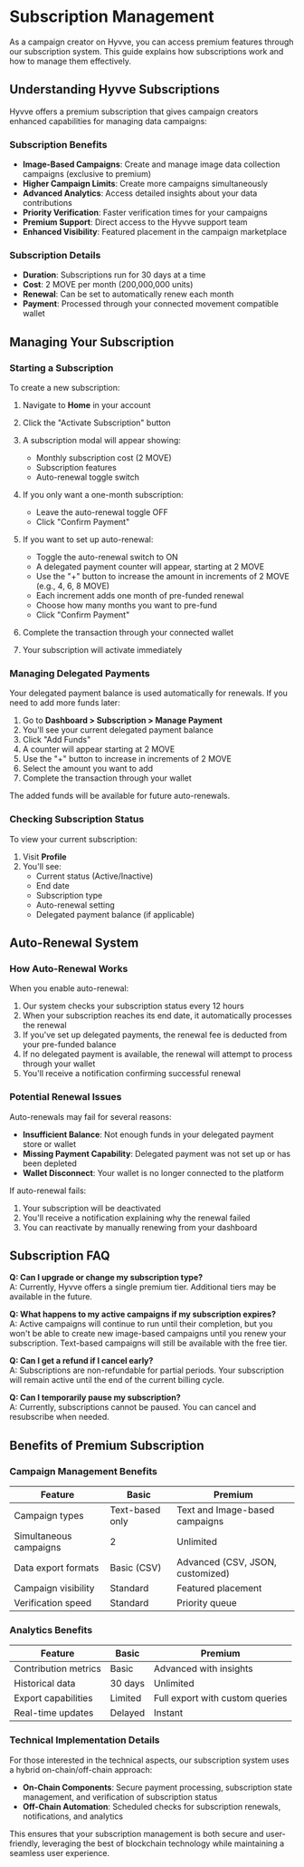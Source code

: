 # Subscription Management

As a campaign creator on Hyvve, you can access premium features through our subscription system. This guide explains how subscriptions work and how to manage them effectively.

## Understanding Hyvve Subscriptions

Hyvve offers a premium subscription that gives campaign creators enhanced capabilities for managing data campaigns:

### Subscription Benefits

- **Image-Based Campaigns**: Create and manage image data collection campaigns (exclusive to premium)
- **Higher Campaign Limits**: Create more campaigns simultaneously
- **Advanced Analytics**: Access detailed insights about your data contributions
- **Priority Verification**: Faster verification times for your campaigns
- **Premium Support**: Direct access to the Hyvve support team
- **Enhanced Visibility**: Featured placement in the campaign marketplace

### Subscription Details

- **Duration**: Subscriptions run for 30 days at a time
- **Cost**: 2 MOVE per month (200,000,000 units)
- **Renewal**: Can be set to automatically renew each month
- **Payment**: Processed through your connected movement compatible wallet

## Managing Your Subscription

### Starting a Subscription

To create a new subscription:

1. Navigate to **Home** in your account
2. Click the "Activate Subscription" button
3. A subscription modal will appear showing:

   - Monthly subscription cost (2 MOVE)
   - Subscription features
   - Auto-renewal toggle switch

4. If you only want a one-month subscription:

   - Leave the auto-renewal toggle OFF
   - Click "Confirm Payment"

5. If you want to set up auto-renewal:

   - Toggle the auto-renewal switch to ON
   - A delegated payment counter will appear, starting at 2 MOVE
   - Use the "+" button to increase the amount in increments of 2 MOVE (e.g., 4, 6, 8 MOVE)
   - Each increment adds one month of pre-funded renewal
   - Choose how many months you want to pre-fund
   - Click "Confirm Payment"

6. Complete the transaction through your connected wallet
7. Your subscription will activate immediately

### Managing Delegated Payments

Your delegated payment balance is used automatically for renewals. If you need to add more funds later:

1. Go to **Dashboard > Subscription > Manage Payment**
2. You'll see your current delegated payment balance
3. Click "Add Funds"
4. A counter will appear starting at 2 MOVE
5. Use the "+" button to increase in increments of 2 MOVE
6. Select the amount you want to add
7. Complete the transaction through your wallet

The added funds will be available for future auto-renewals.

### Checking Subscription Status

To view your current subscription:

1. Visit **Profile**
2. You'll see:
   - Current status (Active/Inactive)
   - End date
   - Subscription type
   - Auto-renewal setting
   - Delegated payment balance (if applicable)

## Auto-Renewal System

### How Auto-Renewal Works

When you enable auto-renewal:

1. Our system checks your subscription status every 12 hours
2. When your subscription reaches its end date, it automatically processes the renewal
3. If you've set up delegated payments, the renewal fee is deducted from your pre-funded balance
4. If no delegated payment is available, the renewal will attempt to process through your wallet
5. You'll receive a notification confirming successful renewal

### Potential Renewal Issues

Auto-renewals may fail for several reasons:

- **Insufficient Balance**: Not enough funds in your delegated payment store or wallet
- **Missing Payment Capability**: Delegated payment was not set up or has been depleted
- **Wallet Disconnect**: Your wallet is no longer connected to the platform

If auto-renewal fails:

1. Your subscription will be deactivated
2. You'll receive a notification explaining why the renewal failed
3. You can reactivate by manually renewing from your dashboard

## Subscription FAQ

**Q: Can I upgrade or change my subscription type?**  
A: Currently, Hyvve offers a single premium tier. Additional tiers may be available in the future.

**Q: What happens to my active campaigns if my subscription expires?**  
A: Active campaigns will continue to run until their completion, but you won't be able to create new image-based campaigns until you renew your subscription. Text-based campaigns will still be available with the free tier.

**Q: Can I get a refund if I cancel early?**  
A: Subscriptions are non-refundable for partial periods. Your subscription will remain active until the end of the current billing cycle.

**Q: Can I temporarily pause my subscription?**  
A: Currently, subscriptions cannot be paused. You can cancel and resubscribe when needed.

## Benefits of Premium Subscription

### Campaign Management Benefits

| Feature                | Basic           | Premium                          |
| ---------------------- | --------------- | -------------------------------- |
| Campaign types         | Text-based only | Text and Image-based campaigns   |
| Simultaneous campaigns | 2               | Unlimited                        |
| Data export formats    | Basic (CSV)     | Advanced (CSV, JSON, customized) |
| Campaign visibility    | Standard        | Featured placement               |
| Verification speed     | Standard        | Priority queue                   |

### Analytics Benefits

| Feature              | Basic   | Premium                         |
| -------------------- | ------- | ------------------------------- |
| Contribution metrics | Basic   | Advanced with insights          |
| Historical data      | 30 days | Unlimited                       |
| Export capabilities  | Limited | Full export with custom queries |
| Real-time updates    | Delayed | Instant                         |

### Technical Implementation Details

For those interested in the technical aspects, our subscription system uses a hybrid on-chain/off-chain approach:

- **On-Chain Components**: Secure payment processing, subscription state management, and verification of subscription status
- **Off-Chain Automation**: Scheduled checks for subscription renewals, notifications, and analytics

This ensures that your subscription management is both secure and user-friendly, leveraging the best of blockchain technology while maintaining a seamless user experience.
